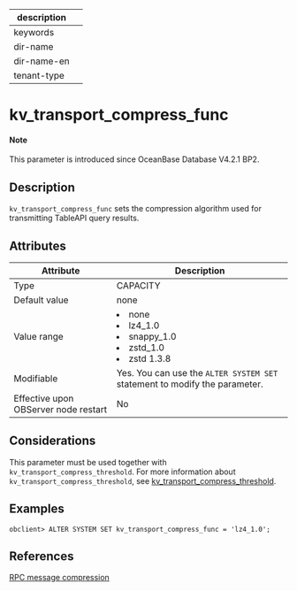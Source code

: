 |description||
|---|---|
|keywords||
|dir-name||
|dir-name-en||
|tenant-type||

# kv_transport_compress_func

<main id="notice" type='explain'>
<h4>Note</h4>
<p>This parameter is introduced since OceanBase Database V4.2.1 BP2. </p>
</main>

## Description

`kv_transport_compress_func` sets the compression algorithm used for transmitting TableAPI query results. 

## Attributes

| **Attribute** | **Description** |
|------------------|--------------|
| Type | CAPACITY |
| Default value | none |
| Value range |  <li> none   <li> lz4_1.0   <li> snappy_1.0      <li> zstd_1.0   <li> zstd 1.3.8 |
| Modifiable | Yes. You can use the `ALTER SYSTEM SET` statement to modify the parameter.  |
| Effective upon OBServer node restart | No |

## Considerations

This parameter must be used together with `kv_transport_compress_threshold`. For more information about `kv_transport_compress_threshold`, see [kv_transport_compress_threshold](26800.kv_transport_compress_threshold.md). 

## Examples

```shell
obclient> ALTER SYSTEM SET kv_transport_compress_func = 'lz4_1.0';
```

## References

[RPC message compression](../../../../700.reference/600.api/800.obkv-rpc.md)